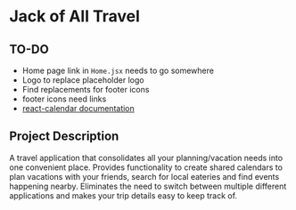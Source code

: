 # Jack of All Travel

## TO-DO
- Home page link in ``Home.jsx`` needs to go somewhere
- Logo to replace placeholder logo
- Find replacements for footer icons
- footer icons need links
- [react-calendar documentation](https://www.npmjs.com/package/react-calendar)

## Project Description
A travel application that consolidates all your planning/vacation needs into one convenient place. Provides functionality to create shared calendars to plan vacations with your friends, search for local eateries and find events happening nearby. Eliminates the need to switch between multiple different applications and makes your trip details easy to keep track of.
